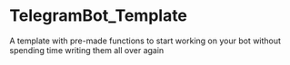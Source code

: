 # TelegramBot_Template
A template with pre-made functions to start working on your bot without spending time writing them all over again
